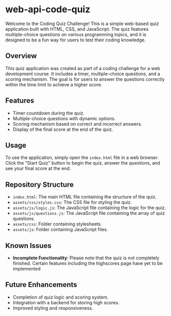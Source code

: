 # web-api-code-quiz



Welcome to the Coding Quiz Challenge! This is a simple web-based quiz application built with HTML, CSS, and JavaScript. The quiz features multiple-choice questions on various programming topics, and it is designed to be a fun way for users to test their coding knowledge.

## Overview

This quiz application was created as part of a coding challenge for a web development course. It includes a timer, multiple-choice questions, and a scoring mechanism. The goal is for users to answer the questions correctly within the time limit to achieve a higher score.

## Features

- Timer countdown during the quiz.
- Multiple-choice questions with dynamic options.
- Scoring mechanism based on correct and incorrect answers.
- Display of the final score at the end of the quiz.

## Usage

To use the application, simply open the `index.html` file in a web browser. Click the "Start Quiz" button to begin the quiz, answer the questions, and see your final score at the end.

## Repository Structure

- `index.html`: The main HTML file containing the structure of the quiz.
- `assets/css/styles.css`: The CSS file for styling the quiz.
- `assets/js/logic.js`: The JavaScript file containing the logic for the quiz.
- `assets/js/questions.js`: The JavaScript file containing the array of quiz questions.
- `assets/css`: Folder containing stylesheets.
- `assets/js`: Folder containing JavaScript files.

## Known Issues

- **Incomplete Functionality**: Please note that the quiz is not completely finished. Certain features including the highscores page have yet to be implemented

## Future Enhancements

- Completion of quiz logic and scoring system.
- Integration with a backend for storing high scores.
- Improved styling and responsiveness.

